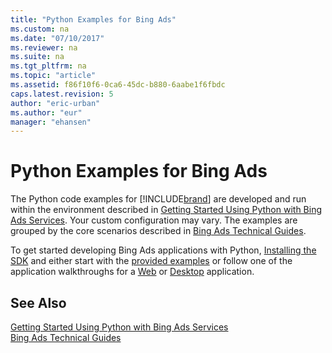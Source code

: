 ```yaml
---
title: "Python Examples for Bing Ads"
ms.custom: na
ms.date: "07/10/2017"
ms.reviewer: na
ms.suite: na
ms.tgt_pltfrm: na
ms.topic: "article"
ms.assetid: f86f10f6-0ca6-45dc-b880-6aabe1f6fbdc
caps.latest.revision: 5
author: "eric-urban"
ms.author: "eur"
manager: "ehansen"
---
```

# Python Examples for Bing Ads
The Python code examples for [!INCLUDE[brand](../code-examples/includes/brand.md)] are developed and run within the environment described in [Getting Started Using Python with Bing Ads Services](../Topic/Getting%20Started%20Using%20Python%20with%20Bing%20Ads%20Services.md). Your custom configuration may vary. The examples are grouped by the core scenarios described in [Bing Ads Technical Guides](../Topic/Bing%20Ads%20Technical%20Guides.md).

To get started developing Bing Ads applications with Python, [Installing the SDK](../Topic/Getting%20Started%20Using%20Python%20with%20Bing%20Ads%20Services.md#installation) and either start with the [provided examples](http://go.microsoft.com/fwlink/?LinkId=529184) or follow one of the application walkthroughs for a [Web](../Topic/Walkthrough:%20Bing%20Ads%20Web%20Application%20in%20Python.md) or [Desktop](../Topic/Walkthrough:%20Bing%20Ads%20Desktop%20Application%20in%20Python.md) application.

## See Also
[Getting Started Using Python with Bing Ads Services](../Topic/Getting%20Started%20Using%20Python%20with%20Bing%20Ads%20Services.md)  
[Bing Ads Technical Guides](../Topic/Bing%20Ads%20Technical%20Guides.md)  

